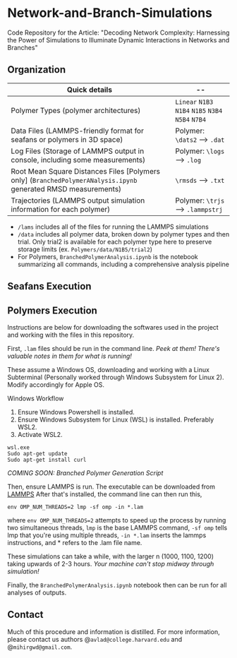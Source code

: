 # Network-and-Branch-Simulations
Code Repository for the Article: "Decoding Network Complexity: Harnessing the Power of Simulations to Illuminate Dynamic Interactions in Networks and Branches"

## Organization

| Quick details | -- |
| ----------- | --------- |
| Polymer Types (polymer architectures) |  `Linear` `N1B3` `N1B4` `N1B5` `N3B4` `N5B4` `N7B4` |
| Data Files (LAMMPS-friendly format for seafans or polymers in 3D space) | Polymer: `\dats2` --> `.dat` |
| Log Files (Storage of LAMMPS output in console, including some measurements) | Polymer: `\logs` --> `.log` |
| Root Mean Square Distances Files [Polymers only] (`BranchedPolymerANalysis.ipynb` generated RMSD measurements) | `\rmsds` --> `.txt` |
| Trajectories (LAMMPS output simulation information for each polymer) | Polymer: `\trjs` --> `.lammpstrj` |

- `/lams` includes all of the files for running the LAMMPS simulations
- `/data` includes all polymer data, broken down by polymer types and then trial. Only trial2 is available for each polymer type here to preserve storage limits (ex. `Polymers/data/N1B5/trial2`)
- For Polymers, `BranchedPolymerAnalysis.ipynb` is the notebook summarizing all commands, including a comprehensive analysis pipeline

## Seafans Execution


## Polymers Execution 

Instructions are below for downloading the softwares used in the project and working with the files in this repository. 

First, `.lam` files should be run in the command line. *Peek at them! There's valuable notes in them for what is running!*

These assume a Windows OS, downloading and working with a Linux Subterminal (Personally worked through Windows Subsystem for Linux 2). Modify accordingly for Apple OS.  

Windows Workflow
1. Ensure Windows Powershell is installed. 
2. Ensure Windows Subsystem for Linux (WSL) is installed. Preferably WSL2. 
3. Activate WSL2. 
```
wsl.exe
Sudo apt-get update
Sudo apt-get install curl
``` 

*COMING SOON: Branched Polymer Generation Script*

Then, ensure LAMMPS is run. The executable can be downloaded from [LAMMPS](https://www.lammps.org)
After that's installed, the command line can then run this,
```
env OMP_NUM_THREADS=2 lmp -sf omp -in *.lam

```
where `env OMP_NUM_THREADS=2` attempts to speed up the process by running two simultaneous threads, `lmp` is the base LAMMPS command, `-sf omp` tells lmp that you're using multiple threads, `-in *.lam` inserts the lammps instructions, and * refers to the .lam file name. 

These simulations can take a while, with the larger n (1000, 1100, 1200) taking upwards of 2-3 hours. *Your machine can't stop midway through simulation!*

Finally, the `BranchedPolymerAnalysis.ipynb` notebook then can be run for all analyses of outputs. 

## Contact
Much of this procedure and information is distilled.
For more information, please contact us authors @`avlad@college.harvard.edu` and @`mihirgwd@gmail.com`.



